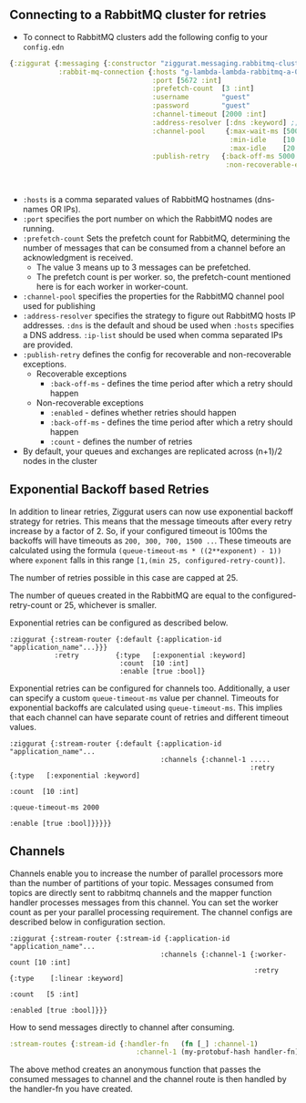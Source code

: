 ## Connecting to a RabbitMQ cluster for retries

- To connect to RabbitMQ clusters add the following config to your `config.edn`

```clojure
{:ziggurat {:messaging {:constructor "ziggurat.messaging.rabbitmq-cluster-wrapper/->RabbitMQMessaging"
            :rabbit-mq-connection {:hosts "g-lambda-lambda-rabbitmq-a-01,g-lambda-lambda-rabbitmq-a-02,g-lambda-lambda-rabbitmq-a-03"
                                   :port [5672 :int]
                                   :prefetch-count  [3 :int]
                                   :username        "guest"
                                   :password        "guest"
                                   :channel-timeout [2000 :int]
                                   :address-resolver [:dns :keyword] ;;possible values [:dns :ip-list]. Default is :dns
                                   :channel-pool     {:max-wait-ms [5000 :int]
                                                      :min-idle    [10 :int]
                                                      :max-idle    [20 :int]}
                                   :publish-retry   {:back-off-ms 5000
                                                     :non-recoverable-exception {:enabled true
                                                                                 :back-off-ms 1000
                                                                                 :count 5}}}}}}
```

- `:hosts` is a comma separated values of RabbitMQ hostnames (dns-names OR IPs).
- `:port` specifies the port number on which the RabbitMQ nodes are running.
- `:prefetch-count` Sets the prefetch count for RabbitMQ, determining the number of messages that can be consumed from a channel before an acknowledgment is received. 
  - The value 3 means up to 3 messages can be prefetched.
  - The prefetch count is per worker. so, the prefetch-count mentioned here is for each worker in worker-count.
- `:channel-pool` specifies the properties for the RabbitMQ channel pool used for publishing
- `:address-resolver` specifies the strategy to figure out RabbitMQ hosts IP addresses. `:dns` is the default and shoud
  be used when `:hosts` specifies a DNS address. `:ip-list` should be used when comma separated IPs are provided.
- `:publish-retry` defines the config for recoverable and non-recoverable exceptions.
    - Recoverable exceptions
        - `:back-off-ms` - defines the time period after which a retry should happen
    - Non-recoverable exceptions
        - `:enabled` - defines whether retries should happen
        - `:back-off-ms` - defines the time period after which a retry should happen
        - `:count` - defines the number of retries
- By default, your queues and exchanges are replicated across (n+1)/2 nodes in the cluster

## Exponential Backoff based Retries

In addition to linear retries, Ziggurat users can now use exponential backoff strategy for retries. This means that the message
timeouts after every retry increase by a factor of 2. So, if your configured timeout is 100ms the backoffs will have timeouts as
`200, 300, 700, 1500 ..`. These timeouts are calculated using the formula `(queue-timeout-ms * ((2**exponent) - 1))` where `exponent` falls in this range `[1,(min 25, configured-retry-count)]`.

The number of retries possible in this case are capped at 25.

The number of queues created in the RabbitMQ are equal to the configured-retry-count or 25, whichever is smaller.

Exponential retries can be configured as described below.

```$xslt
:ziggurat {:stream-router {:default {:application-id "application_name"...}}}
           :retry         {:type   [:exponential :keyword]
                           :count  [10 :int]
                           :enable [true :bool]}

```

Exponential retries can be configured for channels too. Additionally, a user can specify a custom `queue-timeout-ms` value per channel.
Timeouts for exponential backoffs are calculated using `queue-timeout-ms`. This implies that each channel can have separate count of retries
and different timeout values.

```$xslt
:ziggurat {:stream-router {:default {:application-id "application_name"...
                                     :channels {:channel-1 .....
                                                           :retry {:type   [:exponential :keyword]
                                                                                      :count  [10 :int]
                                                                                      :queue-timeout-ms 2000
                                                                                      :enable [true :bool]}}}}}
```

## Channels

Channels enable you to increase the number of parallel processors more than the number of partitions of your topic.
Messages consumed from topics are directly sent to rabbitmq channels and the mapper function handler processes messages from this channel.
You can set the worker count as per your parallel processing requirement. The channel configs are described below in configuration section.

```$xslt
:ziggurat {:stream-router {:stream-id {:application-id "application_name"...
                                     :channels {:channel-1 {:worker-count [10 :int]
                                                            :retry        {:type    [:linear :keyword]
                                                                           :count   [5 :int]
                                                                           :enabled [true :bool]}}}
```

How to send messages directly to channel after consuming.
```clojure
:stream-routes {:stream-id {:handler-fn   (fn [_] :channel-1)
                               :channel-1 (my-protobuf-hash handler-fn)}}

```

The above method creates an anonymous function that passes the consumed messages to channel and the channel route is then handled by the handler-fn
you have created.